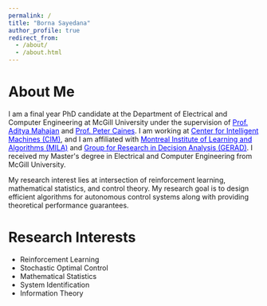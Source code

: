 ```yaml
---
permalink: /
title: "Borna Sayedana"
author_profile: true
redirect_from: 
  - /about/
  - /about.html
---
```

About Me
======
I am a final year PhD candidate at the Department of Electrical and Computer Engineering at McGill University under the supervision of <a href="https://adityam.github.io/" style="color: blue; text-decoration: underline;">Prof. Aditya Mahajan</a> and <a href="https://www.mcgill.ca/cim/caines" style="color: blue; text-decoration: underline;">Prof. Peter Caines</a>. I am working at <a href="https://www.mcgill.ca/cim/" style="color: blue; text-decoration: underline;">Center for Intelligent Machines (CIM)</a>, and I am affiliated with <a href="https://mila.quebec/en" style="color: blue; text-decoration: underline;">Montreal Institute of Learning and Algorithms (MILA)</a>  and <a href="https://www.gerad.ca/en" style="color: blue; text-decoration: underline;">Group for Research in Decision Analysis (GERAD)</a>. I received my Master's degree in Electrical and Computer Engineering from McGill University. 

My research interest lies at intersection of reinforcement learning, mathematical statistics, and control theory. My research goal is to design efficient algorithms for autonomous control systems along with providing theoretical performance guarantees.    

Research Interests
======
* Reinforcement Learning
* Stochastic Optimal Control
* Mathematical Statistics 
* System Identification
* Information Theory

